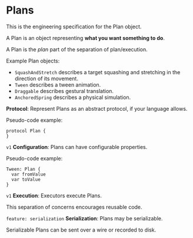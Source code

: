 # Plans

This is the engineering specification for the Plan object.

A Plan is an object representing **what you want something to do**.

A Plan is the *plan* part of the separation of plan/execution.

Example Plan objects:

- `SquashAndStretch` describes a target squashing and stretching in the direction of its movement.
- `Tween` describes a tween animation.
- `Draggable` describes gestural translation.
- `AnchoredSpring` describes a physical simulation.

**Protocol**: Represent Plans as an abstract protocol, if your language allows.

Pseudo-code example:

    protocol Plan {
    }

`v1` **Configuration**: Plans can have configurable properties.

Pseudo-code example:

    Tween: Plan {
      var fromValue
      var toValue
    }

`v1` **Execution**: Executors execute Plans.

This separation of concerns encourages reusable code.

`feature: serialization` **Serialization**: Plans may be serializable.

Serializable Plans can be sent over a wire or recorded to disk.
